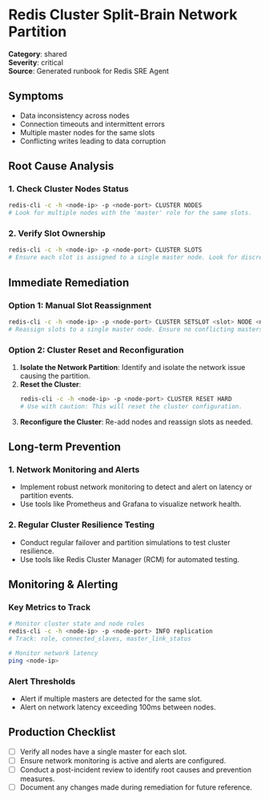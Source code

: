 # Redis Cluster Split-Brain Network Partition

**Category**: shared  
**Severity**: critical  
**Source**: Generated runbook for Redis SRE Agent

## Symptoms
- Data inconsistency across nodes
- Connection timeouts and intermittent errors
- Multiple master nodes for the same slots
- Conflicting writes leading to data corruption

## Root Cause Analysis

### 1. Check Cluster Nodes Status
```bash
redis-cli -c -h <node-ip> -p <node-port> CLUSTER NODES
# Look for multiple nodes with the 'master' role for the same slots.
```

### 2. Verify Slot Ownership
```bash
redis-cli -c -h <node-ip> -p <node-port> CLUSTER SLOTS
# Ensure each slot is assigned to a single master node. Look for discrepancies.
```

## Immediate Remediation

### Option 1: Manual Slot Reassignment
```bash
redis-cli -c -h <node-ip> -p <node-port> CLUSTER SETSLOT <slot> NODE <node-id>
# Reassign slots to a single master node. Ensure no conflicting masters for the same slot.
```

### Option 2: Cluster Reset and Reconfiguration
1. **Isolate the Network Partition**: Identify and isolate the network issue causing the partition.
2. **Reset the Cluster**:
   ```bash
   redis-cli -c -h <node-ip> -p <node-port> CLUSTER RESET HARD
   # Use with caution: This will reset the cluster configuration.
   ```
3. **Reconfigure the Cluster**: Re-add nodes and reassign slots as needed.

## Long-term Prevention

### 1. Network Monitoring and Alerts
- Implement robust network monitoring to detect and alert on latency or partition events.
- Use tools like Prometheus and Grafana to visualize network health.

### 2. Regular Cluster Resilience Testing
- Conduct regular failover and partition simulations to test cluster resilience.
- Use tools like Redis Cluster Manager (RCM) for automated testing.

## Monitoring & Alerting

### Key Metrics to Track
```bash
# Monitor cluster state and node roles
redis-cli -c -h <node-ip> -p <node-port> INFO replication
# Track: role, connected_slaves, master_link_status

# Monitor network latency
ping <node-ip>
```

### Alert Thresholds
- Alert if multiple masters are detected for the same slot.
- Alert on network latency exceeding 100ms between nodes.

## Production Checklist
- [ ] Verify all nodes have a single master for each slot.
- [ ] Ensure network monitoring is active and alerts are configured.
- [ ] Conduct a post-incident review to identify root causes and prevention measures.
- [ ] Document any changes made during remediation for future reference.